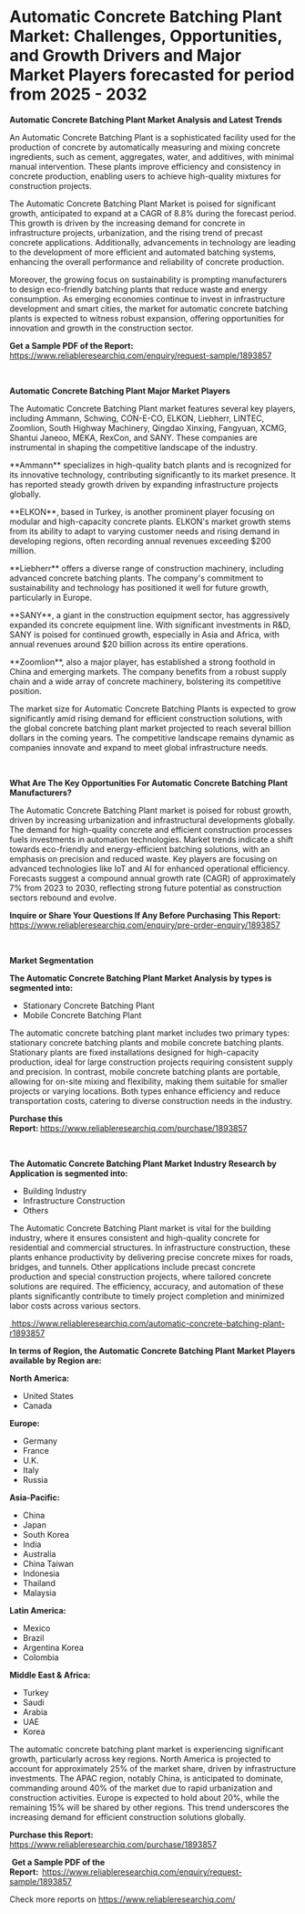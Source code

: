 <p><h1>Automatic Concrete Batching Plant Market: Challenges, Opportunities, and Growth Drivers and Major Market Players forecasted for period from 2025 - 2032</h1></p><p><strong>Automatic Concrete Batching Plant Market Analysis and Latest Trends</strong></p>
<p><p>An Automatic Concrete Batching Plant is a sophisticated facility used for the production of concrete by automatically measuring and mixing concrete ingredients, such as cement, aggregates, water, and additives, with minimal manual intervention. These plants improve efficiency and consistency in concrete production, enabling users to achieve high-quality mixtures for construction projects.</p><p>The Automatic Concrete Batching Plant Market is poised for significant growth, anticipated to expand at a CAGR of 8.8% during the forecast period. This growth is driven by the increasing demand for concrete in infrastructure projects, urbanization, and the rising trend of precast concrete applications. Additionally, advancements in technology are leading to the development of more efficient and automated batching systems, enhancing the overall performance and reliability of concrete production.</p><p>Moreover, the growing focus on sustainability is prompting manufacturers to design eco-friendly batching plants that reduce waste and energy consumption. As emerging economies continue to invest in infrastructure development and smart cities, the market for automatic concrete batching plants is expected to witness robust expansion, offering opportunities for innovation and growth in the construction sector.</p></p>
<p><strong>Get a Sample PDF of the Report:&nbsp;</strong> <a href="https://www.reliableresearchiq.com/enquiry/request-sample/1893857?utm_campaign=2132&utm_medium=2&utm_source=Github&utm_content=ia&utm_term=23022025&utm_id=automatic-concrete-batching-plant">https://www.reliableresearchiq.com/enquiry/request-sample/1893857</a></p>
<p>&nbsp;</p>
<p><strong>Automatic Concrete Batching Plant Major Market Players</strong></p>
<p><p>The Automatic Concrete Batching Plant market features several key players, including Ammann, Schwing, CON-E-CO, ELKON, Liebherr, LINTEC, Zoomlion, South Highway Machinery, Qingdao Xinxing, Fangyuan, XCMG, Shantui Janeoo, MEKA, RexCon, and SANY. These companies are instrumental in shaping the competitive landscape of the industry.</p><p>**Ammann** specializes in high-quality batch plants and is recognized for its innovative technology, contributing significantly to its market presence. It has reported steady growth driven by expanding infrastructure projects globally.</p><p>**ELKON**, based in Turkey, is another prominent player focusing on modular and high-capacity concrete plants. ELKON's market growth stems from its ability to adapt to varying customer needs and rising demand in developing regions, often recording annual revenues exceeding $200 million.</p><p>**Liebherr** offers a diverse range of construction machinery, including advanced concrete batching plants. The company's commitment to sustainability and technology has positioned it well for future growth, particularly in Europe.</p><p>**SANY**, a giant in the construction equipment sector, has aggressively expanded its concrete equipment line. With significant investments in R&D, SANY is poised for continued growth, especially in Asia and Africa, with annual revenues around $20 billion across its entire operations.</p><p>**Zoomlion**, also a major player, has established a strong foothold in China and emerging markets. The company benefits from a robust supply chain and a wide array of concrete machinery, bolstering its competitive position.</p><p>The market size for Automatic Concrete Batching Plants is expected to grow significantly amid rising demand for efficient construction solutions, with the global concrete batching plant market projected to reach several billion dollars in the coming years. The competitive landscape remains dynamic as companies innovate and expand to meet global infrastructure needs.</p></p>
<p>&nbsp;</p>
<p><strong>What Are The Key Opportunities For Automatic Concrete Batching Plant Manufacturers?</strong></p>
<p><p>The Automatic Concrete Batching Plant market is poised for robust growth, driven by increasing urbanization and infrastructural developments globally. The demand for high-quality concrete and efficient construction processes fuels investments in automation technologies. Market trends indicate a shift towards eco-friendly and energy-efficient batching solutions, with an emphasis on precision and reduced waste. Key players are focusing on advanced technologies like IoT and AI for enhanced operational efficiency. Forecasts suggest a compound annual growth rate (CAGR) of approximately 7% from 2023 to 2030, reflecting strong future potential as construction sectors rebound and evolve.</p></p>
<p><strong>Inquire or Share Your Questions If Any Before Purchasing This Report:</strong> <a href="https://www.reliableresearchiq.com/enquiry/pre-order-enquiry/1893857?utm_campaign=2132&utm_medium=2&utm_source=Github&utm_content=ia&utm_term=23022025&utm_id=automatic-concrete-batching-plant">https://www.reliableresearchiq.com/enquiry/pre-order-enquiry/1893857</a></p>
<p>&nbsp;</p>
<p><strong>Market Segmentation</strong></p>
<p><strong>The Automatic Concrete Batching Plant Market Analysis by types is segmented into:</strong></p>
<p><ul><li>Stationary Concrete Batching Plant</li><li>Mobile Concrete Batching Plant</li></ul></p>
<p><p>The automatic concrete batching plant market includes two primary types: stationary concrete batching plants and mobile concrete batching plants. Stationary plants are fixed installations designed for high-capacity production, ideal for large construction projects requiring consistent supply and precision. In contrast, mobile concrete batching plants are portable, allowing for on-site mixing and flexibility, making them suitable for smaller projects or varying locations. Both types enhance efficiency and reduce transportation costs, catering to diverse construction needs in the industry.</p></p>
<p><strong>Purchase this Report:&nbsp;</strong><a href="https://www.reliableresearchiq.com/purchase/1893857?utm_campaign=2132&utm_medium=2&utm_source=Github&utm_content=ia&utm_term=23022025&utm_id=automatic-concrete-batching-plant">https://www.reliableresearchiq.com/purchase/1893857</a></p>
<p>&nbsp;</p>
<p><strong>The Automatic Concrete Batching Plant Market Industry Research by Application is segmented into:</strong></p>
<p><ul><li>Building Industry</li><li>Infrastructure Construction</li><li>Others</li></ul></p>
<p><p>The Automatic Concrete Batching Plant market is vital for the building industry, where it ensures consistent and high-quality concrete for residential and commercial structures. In infrastructure construction, these plants enhance productivity by delivering precise concrete mixes for roads, bridges, and tunnels. Other applications include precast concrete production and special construction projects, where tailored concrete solutions are required. The efficiency, accuracy, and automation of these plants significantly contribute to timely project completion and minimized labor costs across various sectors.</p></p>
<p><a href="https://www.reliableresearchiq.com/automatic-concrete-batching-plant-r1893857?utm_campaign=2132&utm_medium=2&utm_source=Github&utm_content=ia&utm_term=23022025&utm_id=automatic-concrete-batching-plant">&nbsp;https://www.reliableresearchiq.com/automatic-concrete-batching-plant-r1893857</a></p>
<p><strong>In terms of Region, the Automatic Concrete Batching Plant Market Players available by Region are:</strong></p>
<p>
    <p> <strong> North America: </strong>
        <ul>
            <li>United States</li>
            <li>Canada</li>
        </ul>
        </p> 
    <p> <strong> Europe: </strong>
        <ul>
            <li>Germany</li>
            <li>France</li>
            <li>U.K.</li>
            <li>Italy</li>
            <li>Russia</li>
        </ul>
        </p> 
    <p> <strong> Asia-Pacific: </strong>
        <ul>
            <li>China</li>
            <li>Japan</li>
            <li>South Korea</li>
            <li>India</li>
            <li>Australia</li>
            <li>China Taiwan</li>
            <li>Indonesia</li>
            <li>Thailand</li>
            <li>Malaysia</li>
        </ul>
        </p> 
    <p> <strong> Latin America: </strong>
        <ul>
            <li>Mexico</li>
            <li>Brazil</li>
            <li>Argentina Korea</li>
            <li>Colombia</li>
        </ul>
        </p> 
    <p> <strong> Middle East & Africa: </strong>
        <ul>
            <li>Turkey</li>
            <li>Saudi</li>
            <li>Arabia</li>
            <li>UAE</li>
            <li>Korea</li>
        </ul>
    </p>
    </p>
<p><p>The automatic concrete batching plant market is experiencing significant growth, particularly across key regions. North America is projected to account for approximately 25% of the market share, driven by infrastructure investments. The APAC region, notably China, is anticipated to dominate, commanding around 40% of the market due to rapid urbanization and construction activities. Europe is expected to hold about 20%, while the remaining 15% will be shared by other regions. This trend underscores the increasing demand for efficient construction solutions globally.</p></p>
<p><strong>Purchase this Report: </strong><a href="https://www.reliableresearchiq.com/purchase/1893857?utm_campaign=2132&utm_medium=2&utm_source=Github&utm_content=ia&utm_term=23022025&utm_id=automatic-concrete-batching-plant">https://www.reliableresearchiq.com/purchase/1893857</a></p>
<p>&nbsp;<strong>Get a Sample PDF of the Report:&nbsp;&nbsp;</strong><a href="https://www.reliableresearchiq.com/enquiry/request-sample/1893857?utm_campaign=2132&utm_medium=2&utm_source=Github&utm_content=ia&utm_term=23022025&utm_id=automatic-concrete-batching-plant">https://www.reliableresearchiq.com/enquiry/request-sample/1893857</a></p>
<p><strong></strong></p>
<p>Check more reports on <a href="https://www.reliableresearchiq.com/?utm_campaign=2132&utm_medium=2&utm_source=Github&utm_content=ia&utm_term=23022025&utm_id=automatic-concrete-batching-plant">https://www.reliableresearchiq.com/</a></p>